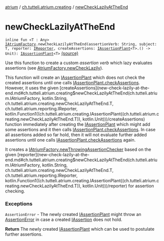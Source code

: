 [atrium](../index.md) / [ch.tutteli.atrium.creating](index.md) / [newCheckLazilyAtTheEnd](.)

# newCheckLazilyAtTheEnd

`inline fun <T : Any> `[`IAtriumFactory`](../ch.tutteli.atrium/-i-atrium-factory/index.md)`.newCheckLazilyAtTheEnd(assertionVerb: String, subject: T, reporter: `[`IReporter`](../ch.tutteli.atrium.reporting/-i-reporter/index.md)`, createAssertions: `[`IAssertionPlant`](-i-assertion-plant/index.md)`<T>.() -> Unit): `[`IAssertionPlant`](-i-assertion-plant/index.md)`<T>` [(source)](https://github.com/robstoll/atrium/tree/master/atrium-assertions/src/main/kotlin/ch/tutteli/atrium/creating/IAtriumFactoryExtensions.kt#L26)

Use this function to create a custom *assertion verb* which lazy evaluates assertions
(see [AtriumFactory.newCheckLazily](../ch.tutteli.atrium/-atrium-factory/new-check-lazily.md)).

This function will create an [IAssertionPlant](-i-assertion-plant/index.md) which does not check the created assertions until one
calls [IAssertionPlant.checkAssertions](-i-assertion-plant/check-assertions.md).
However, it uses the given [createAssertions](new-check-lazily-at-the-end.md#ch.tutteli.atrium.creating$newCheckLazilyAtTheEnd(ch.tutteli.atrium.IAtriumFactory, kotlin.String, ch.tutteli.atrium.creating.newCheckLazilyAtTheEnd.T, ch.tutteli.atrium.reporting.IReporter, kotlin.Function1((ch.tutteli.atrium.creating.IAssertionPlant((ch.tutteli.atrium.creating.newCheckLazilyAtTheEnd.T)), kotlin.Unit)))/createAssertions) function immediately after creating the [IAssertionPlant](-i-assertion-plant/index.md)
which might add some assertions and it then calls [IAssertionPlant.checkAssertions](-i-assertion-plant/check-assertions.md).
In case all assertions added so far hold, then it will not evaluate further added assertions until
one calls [IAssertionPlant.checkAssertions](-i-assertion-plant/check-assertions.md) again.

It creates a [IAtriumFactory.newThrowingAssertionChecker](../ch.tutteli.atrium/-i-atrium-factory/new-throwing-assertion-checker.md) based on the given [reporter](new-check-lazily-at-the-end.md#ch.tutteli.atrium.creating$newCheckLazilyAtTheEnd(ch.tutteli.atrium.IAtriumFactory, kotlin.String, ch.tutteli.atrium.creating.newCheckLazilyAtTheEnd.T, ch.tutteli.atrium.reporting.IReporter, kotlin.Function1((ch.tutteli.atrium.creating.IAssertionPlant((ch.tutteli.atrium.creating.newCheckLazilyAtTheEnd.T)), kotlin.Unit)))/reporter) for assertion checking.

### Exceptions

`AssertionError` - The newly created [IAssertionPlant](-i-assertion-plant/index.md) might throw an [AssertionError](http://docs.oracle.com/javase/6/docs/api/java/lang/AssertionError.html) in case a
    created [IAssertion](../ch.tutteli.atrium.assertions/-i-assertion/index.md) does not hold.

**Return**
The newly created [IAssertionPlant](-i-assertion-plant/index.md) which can be used to postulate further assertions.

